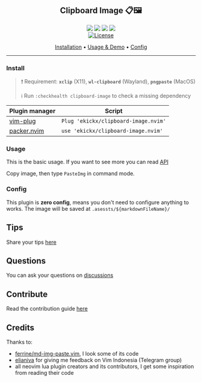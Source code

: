 <div align="center">

## Clipboard Image 📋🖼️

![](https://img.shields.io/badge/Linux-FCC624?style=flat-square&logo=linux&logoColor=black)
![](https://img.shields.io/badge/Windows-0078D6?style=flat-square&logo=windows&logoColor=white)
![](https://img.shields.io/badge/WSL-55a9dd?style=flat-square&logo=windows-terminal&logoColor=black)
![](https://img.shields.io/badge/MacOS-000000?style=flat-square&logo=apple&logoColor=white)
</br><a href="/LICENSE.md"> ![License](https://img.shields.io/badge/License-MIT-brightgreen?style=flat-square) </a>

[Installation](#install)
•
[Usage & Demo](#usage)
•
[Config](#config)
</div>

---

### Install
> ❗ Requirement: **`xclip`** (X11), **`wl-clipboard`** (Wayland), **`pngpaste`** (MacOS)
> 
> ℹ️ Run `:checkhealth clipboard-image` to check a missing dependency

|Plugin manager|Script|
|---|---|
|[vim-plug](https://github.com/junegunn/vim-plug)|`Plug 'ekickx/clipboard-image.nvim'`|
|[packer.nvim](https://github.com/wbthomason/packer.nvim)|`use 'ekickx/clipboard-image.nvim'`|

### Usage
This is the basic usage. If you want to see more you can read [API](/API.md)

Copy image, then type `PasteImg` in command mode.

### Config
This plugin is **zero config**, means you don't need to configure anything to works. The image will be saved at `.asessts/${markdownFileName}/`

## Tips
Share your tips [here](https://github.com/ekickx/clipboard-image.nvim/discussions/15)

## Questions
You can ask your questions on [discussions](https://github.com/ekickx/clipboard-image.nvim/discussions)

## Contribute
Read the contribution guide [here](/CONTRIBUTING.md)

## Credits
Thanks to:
- [ferrine/md-img-paste.vim](https://github.com/ferrine/md-img-paste.vim), I look some of its code 
- [elianiva](https://github.com/elianiva) for giving me feedback on Vim Indonesia (Telegram group)
- all neovim lua plugin creators and its contributors, I get some inspiration from reading their code
